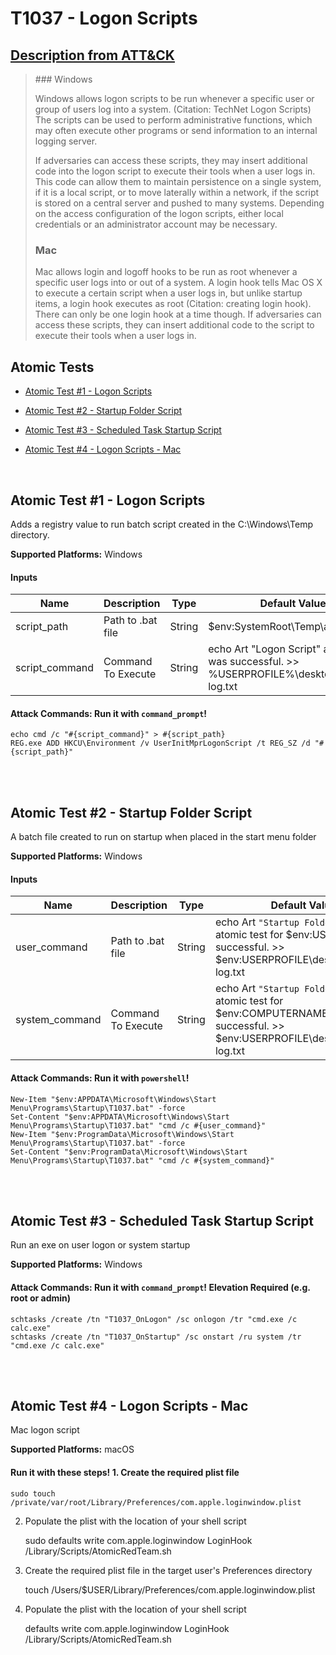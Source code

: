 # T1037 - Logon Scripts
## [Description from ATT&CK](https://attack.mitre.org/wiki/Technique/T1037)
<blockquote>### Windows

Windows allows logon scripts to be run whenever a specific user or group of users log into a system. (Citation: TechNet Logon Scripts) The scripts can be used to perform administrative functions, which may often execute other programs or send information to an internal logging server.

If adversaries can access these scripts, they may insert additional code into the logon script to execute their tools when a user logs in. This code can allow them to maintain persistence on a single system, if it is a local script, or to move laterally within a network, if the script is stored on a central server and pushed to many systems. Depending on the access configuration of the logon scripts, either local credentials or an administrator account may be necessary.

### Mac

Mac allows login and logoff hooks to be run as root whenever a specific user logs into or out of a system. A login hook tells Mac OS X to execute a certain script when a user logs in, but unlike startup items, a login hook executes as root (Citation: creating login hook). There can only be one login hook at a time though. If adversaries can access these scripts, they can insert additional code to the script to execute their tools when a user logs in.</blockquote>

## Atomic Tests

- [Atomic Test #1 - Logon Scripts](#atomic-test-1---logon-scripts)

- [Atomic Test #2 - Startup Folder Script](#atomic-test-2---startup-folder-script)

- [Atomic Test #3 - Scheduled Task Startup Script](#atomic-test-3---scheduled-task-startup-script)

- [Atomic Test #4 - Logon Scripts - Mac](#atomic-test-4---logon-scripts---mac)


<br/>

## Atomic Test #1 - Logon Scripts
Adds a registry value to run batch script created in the C:\Windows\Temp directory.

**Supported Platforms:** Windows


#### Inputs
| Name | Description | Type | Default Value | 
|------|-------------|------|---------------|
| script_path | Path to .bat file | String | $env:SystemRoot\Temp\art.bat|
| script_command | Command To Execute | String | echo Art "Logon Script" atomic test was successful. >> %USERPROFILE%\desktop\T1037-log.txt|


#### Attack Commands: Run it with `command_prompt`! 
```
echo cmd /c "#{script_command}" > #{script_path}
REG.exe ADD HKCU\Environment /v UserInitMprLogonScript /t REG_SZ /d "#{script_path}"
```





<br/>
<br/>

## Atomic Test #2 - Startup Folder Script
A batch file created to run on startup when placed in the start menu folder

**Supported Platforms:** Windows


#### Inputs
| Name | Description | Type | Default Value | 
|------|-------------|------|---------------|
| user_command | Path to .bat file | String | echo Art `"Startup Folder Script`" atomic test for $env:USERNAME was successful. >> $env:USERPROFILE\desktop\T1037-log.txt|
| system_command | Command To Execute | String | echo Art `"Startup Folder Script`" atomic test for $env:COMPUTERNAME was successful. >> $env:USERPROFILE\desktop\T1037-log.txt|

#### Attack Commands: Run it with `powershell`! 
```
New-Item "$env:APPDATA\Microsoft\Windows\Start Menu\Programs\Startup\T1037.bat" -force
Set-Content "$env:APPDATA\Microsoft\Windows\Start Menu\Programs\Startup\T1037.bat" "cmd /c #{user_command}"
New-Item "$env:ProgramData\Microsoft\Windows\Start Menu\Programs\Startup\T1037.bat" -force
Set-Content "$env:ProgramData\Microsoft\Windows\Start Menu\Programs\Startup\T1037.bat" "cmd /c #{system_command}"
```





<br/>
<br/>

## Atomic Test #3 - Scheduled Task Startup Script
Run an exe on user logon or system startup

**Supported Platforms:** Windows



#### Attack Commands: Run it with `command_prompt`!  Elevation Required (e.g. root or admin) 
```
schtasks /create /tn "T1037_OnLogon" /sc onlogon /tr "cmd.exe /c calc.exe"
schtasks /create /tn "T1037_OnStartup" /sc onstart /ru system /tr "cmd.exe /c calc.exe"
```





<br/>
<br/>

## Atomic Test #4 - Logon Scripts - Mac
Mac logon script

**Supported Platforms:** macOS


#### Run it with these steps! 1. Create the required plist file

    sudo touch /private/var/root/Library/Preferences/com.apple.loginwindow.plist

2. Populate the plist with the location of your shell script

    sudo defaults write com.apple.loginwindow LoginHook /Library/Scripts/AtomicRedTeam.sh

3. Create the required plist file in the target user's Preferences directory

	  touch /Users/$USER/Library/Preferences/com.apple.loginwindow.plist

4. Populate the plist with the location of your shell script

	  defaults write com.apple.loginwindow LoginHook /Library/Scripts/AtomicRedTeam.sh






<br/>
